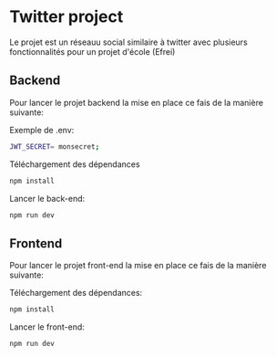 # Twitter project

Le projet est un réseauu social similaire à twitter avec plusieurs fonctionnalités pour un projet d'école (Efrei)

## Backend 

Pour lancer le projet backend la mise en place ce fais de la manière suivante: 

Exemple de .env: 
```bash
JWT_SECRET= monsecret;
```

Téléchargement des dépendances
```bash
npm install
```
Lancer le back-end: 
```bash
npm run dev
```

## Frontend

Pour lancer le projet front-end la mise en place ce fais de la manière suivante: 

Téléchargement des dépendances:
```bash
npm install
```
Lancer le front-end: 
```bash
npm run dev
```
